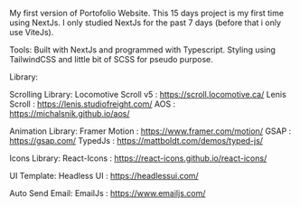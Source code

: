My first version of Portofolio Website. This 15 days project is my first time using NextJs.
I only studied NextJs for the past 7 days (before that i only use ViteJs).

Tools:
Built with NextJs and programmed with Typescript.
Styling using TailwindCSS and little bit of SCSS for pseudo purpose.

Library:

Scrolling Library:
Locomotive Scroll v5 : https://scroll.locomotive.ca/
Lenis Scroll         : https://lenis.studiofreight.com/
AOS                  : https://michalsnik.github.io/aos/

Animation Library:
Framer Motion        : https://www.framer.com/motion/
GSAP                 : https://gsap.com/
TypedJs              : https://mattboldt.com/demos/typed-js/

Icons Library: 
React-Icons          : https://react-icons.github.io/react-icons/

UI Template:
Headless UI          : https://headlessui.com/

Auto Send Email:
EmailJs              : https://www.emailjs.com/
